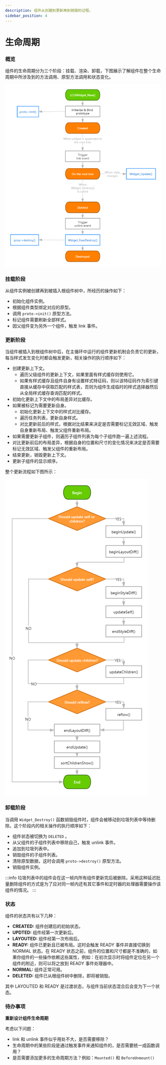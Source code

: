 ```yaml
---
description: 组件从创建到更新再到销毁的过程。
sidebar_position: 4
---
```


# 生命周期

### 概览

组件的生命周期分为三个阶段：挂载、渲染、卸载，下图展示了解组件在整个生命周期中所涉及到的方法调用、原型方法调用和状态变化。

![](/img/widget-lifecircle.png)

### 挂载阶段

从组件实例被创建再到被插入根组件树中，所经历的操作如下：

* 初始化组件实例。
* 根据组件类型绑定对应的原型。
* 调用 `proto->init()` 原型方法。
* 标记组件需要刷新全部样式。
* 因父组件变为另外一个组件，触发 link 事件。

### 更新阶段

当组件被插入到根组件树中后，在主循环中运行的组件更新机制会负责它的更新，每当样式发生变化时都会触发更新，相关操作的执行顺序如下：

* 创建更新上下文。
  * 遍历父级组件的更新上下文，如果里面有样式缓存则使用它。
  * 如果有样式缓存且组件自身有设置样式特征码，则以该特征码作为索引键直接从缓存中获取匹配的样式表，否则为组件生成临时的样式选择器然后从全局样式缓存查询匹配的样式。
* 初始化更新上下文中的布局差异对比缓存。
* 如果被标记为需要更新自身。
  * 初始化更新上下文中的样式对比缓存。
  * 遍历任务列表，更新自身样式。
  * 对比更新前后的样式，根据对比结果来决定是否需要标记无效区域、触发自身重新布局、触发父组件重新布局。
* 如果需要更新子组件，则遍历子组件列表为每个子组件跑一遍上述流程。
* 对比更新前后的布局差异，根据自身的位置和尺寸的变化情况来决定是否需要标记无效区域、触发父组件的重新布局。
* 结束更新，销毁更新上下文。
* 更新子组件的显示顺序。

整个更新流程如下图所示：

![](/img/widget-update.png)

### 卸载阶段

当调用 `Widget_Destroy()` 函数销毁组件时，组件会被移动到垃圾列表中等待删除。这个阶段内的相关操作的执行顺序如下：

* 组件状态被切换为 `DELETED` 。
* 从父组件的子组件列表中移除自己，触发 unlink 事件。
* 追加到垃圾列表中。
* 销毁组件的子组件列表。
* 清除原型数据，这时会调用 `proto->destroy()` 原型方法。
* 销毁组件实例。

:::info
垃圾列表中的组件会在这一帧内所有组件更新完后被删除。采用这种延迟批量删除组件的方式是为了应对同一帧内还有其它事件和定时器的处理器需要操作该组件的情况。
:::

### 状态

组件的状态共有以下几种：

* **CREATED:** 组件创建后的初始状态。
* **UPDTED:** 组件经第一次更新后。
* **LAYOUTED:** 组件经第一次布局后。
* **READY:** 组件已更新且已被布局。这时会触发 READY 事件并直接切换到 NORMAL 状态。在 READY 状态之前，组件的位置和尺寸都是不准确的，如果你组件的一些操作依赖这些属性，例如：在初次显示时将组件定位在另一个组件的附近，则可以将之放到 READY 事件处理器中。
* **NORMAL:** 组件正常可用。
* **DELETED:** 组件已从根组件树中删除，即将被销毁。

其中 LAYOUTED 和 READY 是过渡状态，与组件当前状态混合后会变为下一个状态。

### 待办事项

**重新设计组件生命周期**

考虑以下问题：

* link 和 unlink 事件似乎用处不大，是否需要移除？
* 生命周期中的某些阶段是通过触发事件来通知组件的，是否需要统一成函数调用？
* 是否需要添加更多的生命周期方法？例如：`Mounted()` 和 `BeforeUnmount()`

